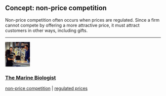 ## Concept: non-price competition

Non-price competition often occurs when prices are regulated. Since a firm cannot compete by offering a more attractive price, it must attract customers in other ways, including gifts.

<hr>
<div class="clip-listing">
<img src="media/icons/marine_biologist_clip2.jpg" alt="The Marine Biologist icon">

### [The Marine Biologist](../../clip/49/)

[non-price competition](/concept/non-price-competition/) | [regulated prices](/concept/regulated-prices/)
</div>

